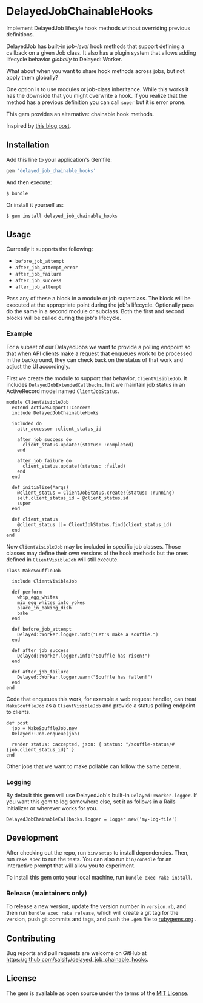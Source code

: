 # DelayedJobChainableHooks

Implement DelayedJob lifecyle hook methods without overriding previous definitions.

DelayedJob has built-in *job-level* hook methods that support defining a callback on a given Job class.
It also has a plugin system that allows adding lifecycle behavior *globally* to Delayed::Worker.

What about when you want to share hook methods across jobs, but not apply them globally?

One option is to use modules or job-class inheritance. While this works it has the downside that you might overwrite a hook.
If you realize that the method has a previous definition you can call `super` but it is error prone.

This gem provides an alternative: chainable hook methods.

Inspired by [this blog post](https://www.salsify.com/blog/engineering/delayed-jobs-callbacks-and-hooks-in-rails).

## Installation

Add this line to your application's Gemfile:

```ruby
gem 'delayed_job_chainable_hooks'
```

And then execute:

    $ bundle

Or install it yourself as:

    $ gem install delayed_job_chainable_hooks

## Usage

Currently it supports the following:

- `before_job_attempt`
- `after_job_attempt_error`
- `after_job_failure`
- `after_job_success`
- `after_job_attempt`

Pass any of these a block in a module or job superclass. The block will be executed at the appropriate point during the job's lifecycle.
Optionally pass do the same in a second module or subclass. Both the first and second blocks will be called during the job's lifecycle.

### Example

For a subset of our DelayedJobs we want to provide a polling endpoint so that
when API clients make a request that enqueues work to be processed in the background,
they can check back on the status of that work and adjust the UI accordingly.

First we create the module to support that behavior, `ClientVisibleJob`.
It includes `DelayedJobExtendedCallbacks`. In it we maintain job status in
an ActiveRecord model named `ClientJobStatus`.

```
module ClientVisibleJob
  extend ActiveSupport::Concern
  include DelayedJobChainableHooks

  included do
    attr_accessor :client_status_id

    after_job_success do
      client_status.update!(status: :completed)
    end

    after_job_failure do
      client_status.update!(status: :failed)
    end
  end

  def initialize(*args)
    @client_status = ClientJobStatus.create!(status: :running)
    self.client_status_id = @client_status.id
    super
  end

  def client_status
    @client_status ||= ClientJobStatus.find(client_status_id)
  end
end
```

Now `ClientVisibleJob` may be included in specific job classes. Those classes
may define their own versions of the hook methods but the ones defined in
`ClientVisibleJob` will still execute.

```
class MakeSouffleJob

  include ClientVisibleJob

  def perform
    whip_egg_whites
    mix_egg_whites_into_yokes
    place_in_baking_dish
    bake
  end

  def before_job_attempt
    Delayed::Worker.logger.info("Let's make a souffle.")
  end

  def after_job_success
    Delayed::Worker.logger.info("Souffle has risen!")
  end

  def after_job_failure
    Delayed::Worker.logger.warn("Souffle has fallen!")
  end
end
```

Code that enqueues this work, for example a web request handler, can treat `MakeSouffleJob`
as a `ClientVisibleJob` and provide a status polling endpoint to clients.

```
def post
  job = MakeSouffleJob.new
  Delayed::Job.enqueue(job)

  render status: :accepted, json: { status: "/souffle-status/#{job.client_status_id}" }
end
```

Other jobs that we want to make pollable can follow the same pattern.


### Logging

By default this gem will use DelayedJob's built-in `Delayed::Worker.logger`. If you want this gem to log somewhere else, set it as follows in a Rails initializer or wherever works for you.

```
DelayedJobChainableCallbacks.logger = Logger.new('my-log-file')
```

## Development

After checking out the repo, run `bin/setup` to install dependencies. Then,
run `rake spec` to run the tests. You can also run `bin/console` for an
interactive prompt that will allow you to experiment.

To install this gem onto your local machine, run `bundle exec rake install`. 

### Release (maintainers only)

To release a new version, update the version number in `version.rb`, and then
run `bundle exec rake release`, which will create a git tag for the version,
push git commits and tags, and push the `.gem` file to
[rubygems.org](https://rubygems.org)
.

## Contributing

Bug reports and pull requests are welcome on GitHub at
https://github.com/salsify/delayed_job_chainable_hooks.

## License

The gem is available as open source under the terms of the
[MIT License](http://opensource.org/licenses/MIT).

